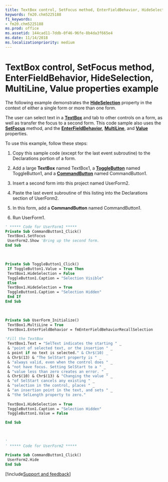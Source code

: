 ```yaml
---
title: TextBox control, SetFocus method, EnterFieldBehavior, HideSelection, MultiLine, Value properties example
keywords: fm20.chm5225188
f1_keywords:
- fm20.chm5225188
ms.prod: office
ms.assetid: 144cad11-7ddb-0f46-96fe-8b4da3f665e4
ms.date: 11/14/2018
ms.localizationpriority: medium
---
```



# TextBox control, SetFocus method, EnterFieldBehavior, HideSelection, MultiLine, Value properties example

The following example demonstrates the **[HideSelection](hideselection-property.md)** property in the context of either a single form or more than one form. 

The user can select text in a **[TextBox](textbox-control.md)** and tab to other controls on a form, as well as transfer the focus to a second form. This code sample also uses the **[SetFocus](setfocus-method.md)** method, and the **[EnterFieldBehavior](enterfieldbehavior-property.md)**, **[MultiLine](multiline-property.md)**, and **[Value](value-property-microsoft-forms.md)** properties.

To use this example, follow these steps:

1. Copy this sample code (except for the last event subroutine) to the Declarations portion of a form.
    
2. Add a large **TextBox** named TextBox1, a **[ToggleButton](togglebutton-control.md)** named ToggleButton1, and a **[CommandButton](commandbutton-control.md)** named CommandButton1.
    
3. Insert a second form into this project named UserForm2.
    
4. Paste the last event subroutine of this listing into the Declarations section of UserForm2.
    
5. In this form, add a **CommandButton** named CommandButton1.
    
6. Run UserForm1.
    


```vb
' ***** Code for UserForm1 ***** 
Private Sub CommandButton1_Click() 
 TextBox1.SetFocus 
 UserForm2.Show 'Bring up the second form. 
End Sub
```

<br/>


```vb
Private Sub ToggleButton1_Click() 
 If ToggleButton1.Value = True Then 
 TextBox1.HideSelection = False 
 ToggleButton1.Caption = "Selection Visible" 
 Else 
 TextBox1.HideSelection = True 
 ToggleButton1.Caption = "Selection Hidden" 
 End If 
End Sub
```

<br/>


```vb
Private Sub UserForm_Initialize() 
 TextBox1.MultiLine = True 
 TextBox1.EnterFieldBehavior = fmEnterFieldBehaviorRecallSelection 
 
'Fill the TextBox 
 TextBox1.Text = "SelText indicates the starting " _ 
 & "point of selected text, or the insertion " _ 
 & point if no text is selected." & Chr$(10) _ 
 & Chr$(13) & "The SelStart property is " _ 
 & "always valid, even when the control does " _ 
 & "not have focus. Setting SelStart to a " _ 
 & "value less than zero creates an error. " _ 
 & Chr$(10) & Chr$(13) & "Changing the value " _ 
 & "of SelStart cancels any existing " _ 
 & "selection in the control, places " _ 
 & "an insertion point in the text, and sets " _ 
 & "the SelLength property to zero." 
 
 TextBox1.HideSelection = True 
 ToggleButton1.Caption = "Selection Hidden" 
 ToggleButton1.Value = False 

End Sub
```

<br/>


```vb
'
' ***** Code for UserForm2 *****

Private Sub CommandButton1_Click() 
 UserForm2.Hide 
End Sub
```

[!include[Support and feedback](~/includes/feedback-boilerplate.md)]
